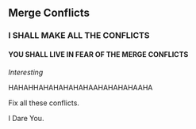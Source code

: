 ## Merge Conflicts

### I SHALL MAKE ALL THE CONFLICTS

#### YOU SHALL LIVE IN FEAR OF THE MERGE CONFLICTS

*Interesting*

HAHAHHAHAHAHAHAHAAHAHAHAHAAHA

Fix all these conflicts. 

I Dare You.